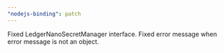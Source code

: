 ```yaml
---
"nodejs-binding": patch
---
```


Fixed LedgerNanoSecretManager interface.
Fixed error message when error message is not an object.
